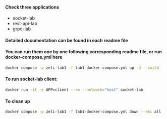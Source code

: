 #### Check three applications
- socket-lab
- rest-api-lab
- grpc-lab
#### Detailed documentation can be found in each readme file

#### You can run them one by one following corresponding readme file, or run docker-compose.yml here
```bash
docker compose -p zeli-lab1 -f lab1-docker-compose.yml up -d --build
```

#### To run socket-lab client:
```bash
docker run -it -e APP=client --rm --network="host" socket-lab
```

#### To clean up
```bash
docker compose -p zeli-lab1 -f lab1-docker-compose.yml down --rmi all
```